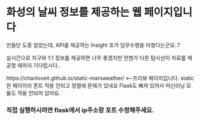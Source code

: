 # 화성의 날씨 정보를 제공하는 웹 페이지입니다
<p>만들던 도중 알았는데, API를 제공하는 Insight 호가 임무수행을 마쳤다는군요..?</p>
<p>실시간으로 지구와 1:1 정보를 제공하면 너무 좋겠지만 언젠가 다른 탐사선이 자료를 제공할 때까지 기다립시다..</p>
<p></p>
<p>https://chanloveit.github.io/static-marsweather/  <--프리뷰 페이지입니다. static한 페이지라 폰트 적용 안되고 정렬에 문제가 있네요 Flask도 빠져 있어서 머신러닝 모듈도 적용 안되어 있어요.</p>
<h3>직접 실행하시려면 flask에서 ip주소랑 포트 수정해주세요.</h3> 
